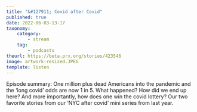 ```yaml
---
title: "&#127911; Covid after Covid"
published: true
date: 2022-06-03-13-17
taxonomy:
    category:
        - stream
    tag:
        - podcasts
theurl: https://beta.prx.org/stories/423546
image: artwork-resized.JPEG
template: listen
---
```


Episode summary: One million plus dead Americans into the pandemic and the &lsquo;long covid&rsquo; odds are now 1 in 5. What happened? How did we end up here? And more importantly, how does one win the covid lottery? Our two favorite stories from our &lsquo;NYC after covid&rsquo; mini series from last year.
